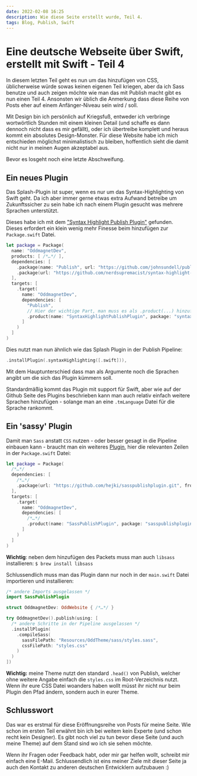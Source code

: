 ```yaml
---
date: 2022-02-08 16:25
description: Wie diese Seite erstellt wurde, Teil 4.
tags: Blog, Publish, Swift
---
```

# Eine deutsche Webseite über Swift, erstellt mit Swift - Teil 4

In diesem letzten Teil geht es nun um das hinzufügen von CSS, üblicherweise würde sowas keinen eigenen Teil kriegen, aber da ich Sass benutze und auch zeigen möchte wie man das mit Publish macht gibt es nun einen Teil 4. Ansonsten wir üblich die Anmerkung dass diese Reihe von Posts eher auf einem Anfänger-Niveau sein wird / soll. 

Mit Design bin ich persönlich auf Kriegsfuß, entweder ich verbringe wortwörtlich Stunden mit einem kleinen Detail (und schaffe es dann dennoch nicht dass es mir gefällt), oder ich übertreibe komplett und heraus kommt ein absolutes Design-Monster. Für diese Website habe ich mich entschieden möglichst minimalistisch zu bleiben, hoffentlich sieht die damit nicht nur in meinen Augen akzeptabel aus.

Bevor es losgeht noch eine letzte Abschweifung.

## Ein neues Plugin

Das Splash-Plugin ist super, wenn es nur um das Syntax-Highlighting von Swift geht. Da ich aber immer gerne etwas extra Aufwand betreibe um Zukunftssicher zu sein habe ich nach einem Plugin gesucht was mehrere Sprachen unterstützt.

Dieses habe ich mit dem ["Syntax Highlight Publish Plugin"](https://github.com/nerdsupremacist/syntax-highlight-publish-plugin.git) gefunden. Dieses erfordert ein klein wenig mehr Finesse beim hinzufügen zur `Package.swift` Datei.

```swift
let package = Package(
  name: "OddmagnetDev",
  products: [ /*…*/ ],
  dependencies: [
    .package(name: "Publish", url: "https://github.com/johnsundell/publish.git", from: "0.7.0"),
    .package(url: "https://github.com/nerdsupremacist/syntax-highlight-publish-plugin.git", from: "0.1.0"),
  ],
  targets: [
    .target(
      name: "OddmagnetDev",
      dependencies: [
        "Publish",
        // Hier der wichtige Part, man muss es als .product(...) hinzufügen
        .product(name: "SyntaxHighlightPublishPlugin", package: "syntax-highlight-publish-plugin"),
      ]
    )
  ]
)
```

Dies nutzt man nun ähnlich wie das Splash Plugin in der Publish Pipeline:

```swift
.installPlugin(.syntaxHighlighting([.swift])),
```

Mit dem Hauptunterschied dass man als Argumente noch die Sprachen angibt um die sich das Plugin kümmern soll.

Standardmäßig kommt das Plugin mit support für Swift, aber wie auf der Github Seite des Plugins beschrieben kann man auch relativ einfach weitere Sprachen hinzufügen - solange man an eine `.tmLanguage` Datei für die Sprache rankommt. 

## Ein 'sassy' Plugin

Damit man `Sass` anstatt `CSS` nutzen - oder besser gesagt in die Pipeline einbauen kann - braucht man ein weiteres [Plugin](https://github.com/nerdsupremacist/syntax-highlight-publish-plugin.git), hier die relevanten Zeilen in der `Package.swift` Datei:

```swift
let package = Package(
  /*…*/
  dependencies: [
    /*…*/
    .package(url: "https://github.com/hejki/sasspublishplugin.git", from: "0.1.0")
  ],
  targets: [
    .target(
      name: "OddmagnetDev",
      dependencies: [
        /*…*/
        .product(name: "SassPublishPlugin", package: "sasspublishplugin")
      ]
    )
  ]
)
```

**Wichtig**: neben dem hinzufügen des Packets muss man auch `libsass` installieren: `$ brew install libsass`

Schlussendlich muss man das Plugin dann nur noch in der `main.swift` Datei importieren und installieren:

```swift
/* andere Imports ausgelassen */
import SassPublishPlugin

struct OddmagnetDev: OddWebsite { /*…*/ }

try OddmagnetDev().publish(using: [
  /* andere Schritte in der Pipeline ausgelassen */
  .installPlugin(
    .compileSass(
      sassFilePath: "Resources/OddTheme/sass/styles.sass",
      cssFilePath: "styles.css"
    )
  )
])
```

**Wichtig:** meine Theme nutzt den standard `.head()` von Publish, welcher ohne weitere Angabe einfach die `styles.css` im Root-Verzeichnis nutzt. Wenn ihr eure CSS Datei woanders haben wollt müsst ihr nicht nur beim Plugin den Pfad ändern, sondern auch in eurer Theme.

## Schlusswort

Das war es erstmal für diese Eröffnungsreihe von Posts für meine Seite. Wie schon im ersten Teil erwähnt bin ich bei weitem kein Experte (und schon recht kein Designer). Es gibt noch viel zu tun bevor diese Seite (und auch meine Theme) auf dem Stand sind wo ich sie sehen möchte.

Wenn ihr Fragen oder Feedback habt, oder mir gar helfen wollt, schreibt mir einfach eine E-Mail. Schlussendlich ist eins meiner Ziele mit dieser Seite ja auch den Kontakt zu anderen deutschen Entwicklern aufzubauen :)
